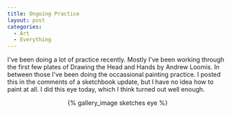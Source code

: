 ```yaml
---
title: Ongoing Practice
layout: post
categories:
  - Art
  - Everything
---
```


I've been doing a lot of practice recently. Mostly I've been working through the first few plates
of Drawing the Head and Hands by Andrew Loomis. In between those I've been doing the occassional
painting practice. I posted this in the comments of a sketchbook update, but I have no idea how
to paint at all. I did this eye today, which I think turned out well enough.

<center>{% gallery_image sketches eye %}</center>